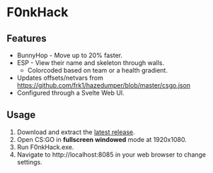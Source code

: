 # F0nkHack
 
## Features
- BunnyHop - Move up to 20% faster.
- ESP - View their name and skeleton through walls.
  - Colorcoded based on team or a health gradient.
- Updates offsets/netvars from https://github.com/frk1/hazedumper/blob/master/csgo.json
- Configured through a Svelte Web UI.

 ## Usage
 1. Download and extract the [latest release](https://github.com/f0nkey/F0nkHack/releases).
 2. Open CS:GO in **fullscreen windowed** mode at 1920x1080.
 3. Run F0nkHack.exe.
 4. Navigate to http://localhost:8085 in your web browser to change settings.
 
